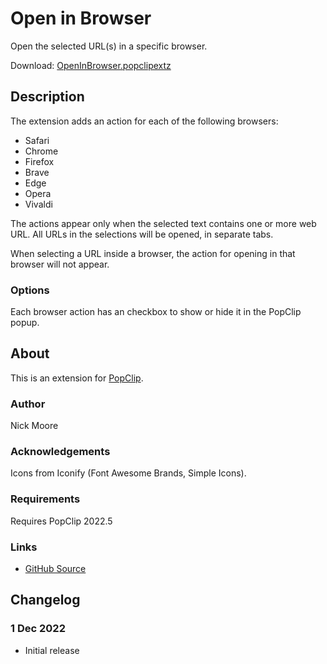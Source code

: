 # Open in Browser

Open the selected URL(s) in a specific browser.

Download: [OpenInBrowser.popclipextz](https://github.com/pilotmoon/PopClip-Extensions/raw/master/extensions/OpenInBrowser.popclipextz)

## Description

<!-- <img src="https://raw.githubusercontent.com/pilotmoon/PopClip-Extensions/master/source/OpenInBrowser.popclipext/OpenInBrowser-demo.gif" width="480px"> -->

The extension adds an action for each of the following browsers:

* Safari
* Chrome
* Firefox
* Brave
* Edge
* Opera
* Vivaldi

The actions appear only when the selected text contains one or more web URL. All URLs in the selections will be opened, in separate tabs.

When selecting a URL inside a browser, the action for opening in that browser will not appear.

### Options

Each browser action has an checkbox to show or hide it in the PopClip popup.

## About

This is an extension for [PopClip](https://pilotmoon.com/popclip/).

### Author

Nick Moore

### Acknowledgements

Icons from Iconify (Font Awesome Brands, Simple Icons).

### Requirements

Requires PopClip 2022.5

### Links

<!-- * [Forum Topic](#) -->
* [GitHub Source](https://github.com/pilotmoon/PopClip-Extensions/tree/master/source/OpenInBrowser.popclipext)
  
## Changelog

### 1 Dec 2022

* Initial release
